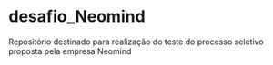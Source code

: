 # desafio_Neomind
Repositório destinado para realização do teste do processo seletivo proposta pela empresa Neomind
